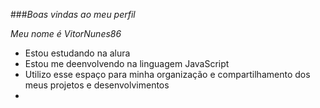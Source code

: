 ###_Boas vindas ao meu perfil_

_Meu nome é VitorNunes86_

- Estou estudando na alura
- Estou me deenvolvendo na linguagem JavaScript
- Utilizo esse espaço para minha organização e compartilhamento dos meus projetos e desenvolvimentos
- 
